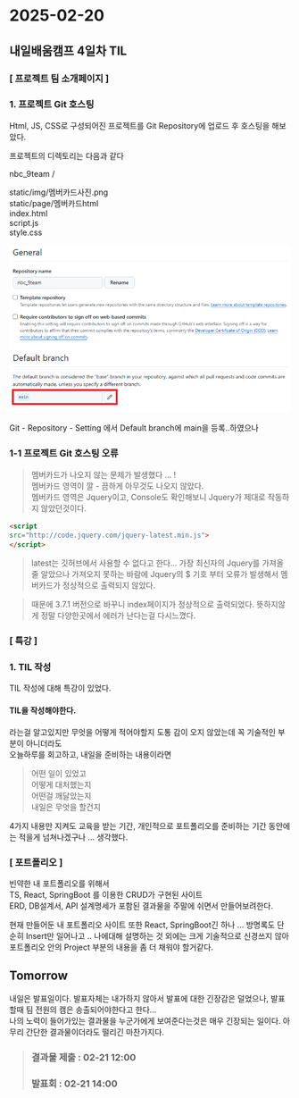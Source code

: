 # 2025-02-20 
## 내일배움캠프 4일차 TIL

### [ 프로젝트 팀 소개페이지 ]

### 1. 프로젝트 Git 호스팅
Html, JS, CSS로 구성되어진 프로젝트를 Git Repository에 업로드 후 호스팅을 해보았다.

프로젝트의 디렉토리는 다음과 같다

nbc_9team /  
  
static/img/멤버카드사진.png  
static/page/멤버카드html  
index.html  
script.js  
style.css  


![alt text](./img/image.png)  
  
Git - Repository - Setting 에서 Default branch에 main을 등록..하였으나

### 1-1 프로젝트 Git 호스팅 오류

> 멤버카드가 나오지 않는 문제가 발생했다 ... !  
> 멤버카드 영역이 깔 - 끔하게 아무것도 나오지 않았다.  
> 멤버카드 영역은 Jquery이고, Console도 확인해보니 Jquery가 제대로 작동하지 않았던것이다.

```html
<script
src="http://code.jquery.com/jquery-latest.min.js">
</script>
```

> latest는 깃허브에서 사용할 수 없다고 한다... 가장 최신자의 Jquery를 가져올 줄 알았으나 가져오지 못하는 바람에 Jquery의 $ 기호 부터 오류가 발생해서 멤버카드가 정상적으로 출력되지 않았다.

> 때문에 3.7.1 버전으로 바꾸니 index페이지가 정상적으로 출력되었다. 
> 뜻하지않게 정말 다양한곳에서 에러가 난다는걸 다시느꼈다.



### [ 특강 ]

### 1. TIL 작성

TIL 작성에 대해 특강이 있었다.  
#### TIL을 작성해야한다.  
라는걸 알고있지만 무엇을 어떻게 적어야할지 도통 감이 오지 않았는데 꼭 기술적인 부분이 아니더라도  
오늘하루를 회고하고, 내일을 준비하는 내용이라면 

> 어떤 일이 있었고  
> 어떻게 대처했는지  
> 어떤걸 깨달았는지  
> 내일은 무엇을 할건지  

4가지 내용만 지켜도 교육을 받는 기간, 개인적으로 포트폴리오를 준비하는 기간 동안에는 적을게 넘쳐나겠구나 ... 생각했다.
  
### [ 포트폴리오 ]
빈약한 내 포트폴리오를 위해서  
TS, React, SpringBoot 를 이용한 CRUD가 구현된 사이트  
ERD, DB설계서, API 설계명세가 포함된 결과물을 주말에 쉬면서 만들어보려한다.

현재 만들어둔 내 포트폴리오 사이트 또한 React, SpringBoot긴 하나 ... 방명록도 단순히 Insert만 일어나고 .. 나에대해 설명하는 것 외에는 크게 기술적으로 신경쓰지 않아 포트폴리오 안의 Project 부분의 내용을 좀 더 채워야 할거같다.


## Tomorrow

내일은 발표일이다. 발표자체는 내가하지 않아서 발표에 대한 긴장감은 덜었으나, 발표할때 팀 전원의 캠은 송출되어야한다고 한다...  
나의 노력이 들어가있는 결과물을 누군가에게 보여준다는것은 매우 긴장되는 일이다. 아무리 간단한 결과물이더라도 떨리긴 마찬가지다.

> ### 결과물 제출 : 02-21 12:00  
> ### 발표회 : 02-21 14:00

